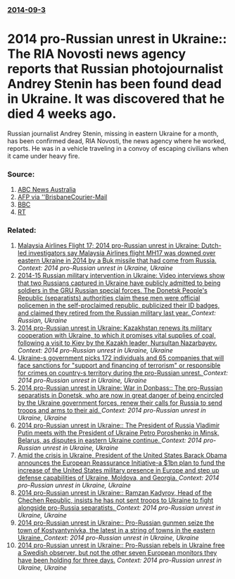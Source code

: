 ### [2014-09-3](/news/2014/09/3/index.md)

# 2014 pro-Russian unrest in Ukraine:: The RIA Novosti news agency reports that Russian photojournalist Andrey Stenin has been found dead in Ukraine. It was discovered that he died 4 weeks ago. 

Russian journalist Andrey Stenin, missing in eastern Ukraine for a month, has been confirmed dead, RIA Novosti, the news agency where he worked, reports. He was in a vehicle traveling in a convoy of escaping civilians when it came under heavy fire.


### Source:

1. [ABC News Australia](http://www.abc.net.au/news/2014-09-03/russia-to-change-military-strategy-over-ukraine/5716872)
2. [AFP via ''BrisbaneCourier-Mail](http://www.couriermail.com.au/news/world/russia-and-ukraine-agree-to-permanent-ceasefire-in-fighting/story-fnihsmjt-1227046768314?from=public_rss)
3. [BBC](http://www.bbc.com/news/world-europe-29052599#)
4. [RT](http://rt.com/news/184232-russian-journalist-ukraine-dead/)

### Related:

1. [Malaysia Airlines Flight 17; 2014 pro-Russian unrest in Ukraine: Dutch-led investigators say Malaysia Airlines flight MH17 was downed over eastern Ukraine in 2014 by a Buk missile that had come from Russia. ](/news/2016/09/28/malaysia-airlines-flight-17-2014-pro-russian-unrest-in-ukraine-dutch-led-investigators-say-malaysia-airlines-flight-mh17-was-downed-over-e.md) _Context: 2014 pro-Russian unrest in Ukraine, Ukraine_
2. [2014-15 Russian military intervention in Ukraine: Video interviews show that two Russians captured in Ukraine have publicly admitted to being soldiers in the GRU Russian special forces. The Donetsk People's Republic (separatists) authorities claim these men were official policemen in the self-proclaimed republic, publicized their ID badges, and claimed they retired from the Russian military last year. ](/news/2015/05/21/2014-15-russian-military-intervention-in-ukraine-video-interviews-show-that-two-russians-captured-in-ukraine-have-publicly-admitted-to-be.md) _Context: Russian, Ukraine_
3. [2014 pro-Russian unrest in Ukraine: Kazakhstan renews its military cooperation with Ukraine, to which it promises vital supplies of coal, following a visit to Kiev by the Kazakh leader, Nursultan Nazarbayev. ](/news/2014/12/22/2014-pro-russian-unrest-in-ukraine-kazakhstan-renews-its-military-cooperation-with-ukraine-to-which-it-promises-vital-supplies-of-coal-fo.md) _Context: 2014 pro-Russian unrest in Ukraine, Ukraine_
4. [Ukraine-s government picks 172 individuals and 65 companies that will face sanctions for "support and financing of terrorism" or responsible for crimes on country-s territory during the pro-Russian unrest. ](/news/2014/08/8/ukraine-s-government-picks-172-individuals-and-65-companies-that-will-face-sanctions-for-support-and-financing-of-terrorism-or-responsib.md) _Context: 2014 pro-Russian unrest in Ukraine, Ukraine_
5. [2014 pro-Russian unrest in Ukraine: War in Donbass:: The pro-Russian separatists in Donetsk, who are now in great danger of being encircled by the Ukraine government forces, renew their calls for Russia to send troops and arms to their aid. ](/news/2014/08/3/2014-pro-russian-unrest-in-ukraine-war-in-donbass-the-pro-russian-separatists-in-donetsk-who-are-now-in-great-danger-of-being-encircled.md) _Context: 2014 pro-Russian unrest in Ukraine, Ukraine_
6. [2014 pro-Russian unrest in Ukraine:: The President of Russia Vladimir Putin meets with the President of Ukraine Petro Poroshenko in Minsk, Belarus, as disputes in eastern Ukraine continue. ](/news/2014/08/26/2014-pro-russian-unrest-in-ukraine-the-president-of-russia-vladimir-putin-meets-with-the-president-of-ukraine-petro-poroshenko-in-minsk-b.md) _Context: 2014 pro-Russian unrest in Ukraine, Ukraine_
7. [Amid the crisis in Ukraine, President of the United States Barack Obama announces the European Reassurance Initiative-a $1bn plan to fund the increase of the United States military presence in Europe and step up defense capabilities of Ukraine, Moldova, and Georgia. ](/news/2014/06/3/amid-the-crisis-in-ukraine-president-of-the-united-states-barack-obama-announces-the-european-reassurance-initiative-a-1bn-plan-to-fund.md) _Context: 2014 pro-Russian unrest in Ukraine, Ukraine_
8. [2014 pro-Russian unrest in Ukraine:: Ramzan Kadyrov, Head of the Chechen Republic, insists he has not sent troops to Ukraine to fight alongside pro-Russia separatists. ](/news/2014/05/28/2014-pro-russian-unrest-in-ukraine-ramzan-kadyrov-head-of-the-chechen-republic-insists-he-has-not-sent-troops-to-ukraine-to-fight-alongs.md) _Context: 2014 pro-Russian unrest in Ukraine, Ukraine_
9. [2014 pro-Russian unrest in Ukraine:: Pro-Russian gunmen seize the town of Kostyantynivka, the latest in a string of towns in the eastern Ukraine. ](/news/2014/04/28/2014-pro-russian-unrest-in-ukraine-pro-russian-gunmen-seize-the-town-of-kostyantynivka-the-latest-in-a-string-of-towns-in-the-eastern-ukr.md) _Context: 2014 pro-Russian unrest in Ukraine, Ukraine_
10. [2014 pro-Russian unrest in Ukraine:: Pro-Russian rebels in Ukraine free a Swedish observer, but not the other seven European monitors they have been holding for three days.](/news/2014/04/27/2014-pro-russian-unrest-in-ukraine-pro-russian-rebels-in-ukraine-free-a-swedish-observer-but-not-the-other-seven-european-monitors-they-h.md) _Context: 2014 pro-Russian unrest in Ukraine, Ukraine_
